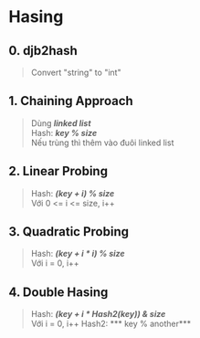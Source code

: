 # Hasing
  ## 0. djb2hash
  > Convert "string" to "int"
  ## 1. Chaining Approach
  > Dùng ***linked list***  
  > Hash: ***key % size***  
  > Nếu trùng thì thêm vào đuôi linked list

  ## 2. Linear Probing
  > Hash: ***(key + i) % size***  
  > Với 0 <= i <= size, i++

  ## 3. Quadratic Probing
  > Hash: ***(key + i * i) % size***  
  > Với i = 0, i++

  ## 4. Double Hasing
  > Hash: ***(key + i * Hash2(key)) & size***  
  > Với i = 0, i++
  > Hash2: *** key % another*** 
